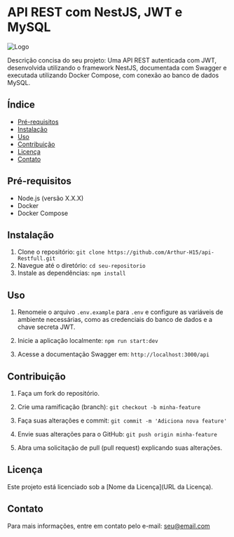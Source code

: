 # API REST com NestJS, JWT e MySQL

![Logo](link_para_seu_logo.png)

Descrição concisa do seu projeto: Uma API REST autenticada com JWT, desenvolvida utilizando o framework NestJS, documentada com Swagger e executada utilizando Docker Compose, com conexão ao banco de dados MySQL.

## Índice

- [Pré-requisitos](#pré-requisitos)
- [Instalação](#instalação)
- [Uso](#uso)
- [Contribuição](#contribuição)
- [Licença](#licença)
- [Contato](#contato)

## Pré-requisitos

- Node.js (versão X.X.X)
- Docker
- Docker Compose

## Instalação

1. Clone o repositório: `git clone https://github.com/Arthur-H15/api-Restfull.git`
2. Navegue até o diretório: `cd seu-repositorio`
3. Instale as dependências: `npm install`

## Uso

1. Renomeie o arquivo `.env.example` para `.env` e configure as variáveis de ambiente necessárias, como as credenciais do banco de dados e a chave secreta JWT.

2. Inicie a aplicação localmente: `npm run start:dev`

3. Acesse a documentação Swagger em: `http://localhost:3000/api`

## Contribuição

1. Faça um fork do repositório.

2. Crie uma ramificação (branch): `git checkout -b minha-feature`

3. Faça suas alterações e commit: `git commit -m 'Adiciona nova feature'`

4. Envie suas alterações para o GitHub: `git push origin minha-feature`

5. Abra uma solicitação de pull (pull request) explicando suas alterações.

## Licença

Este projeto está licenciado sob a [Nome da Licença](URL da Licença).

## Contato

Para mais informações, entre em contato pelo e-mail: seu@email.com

